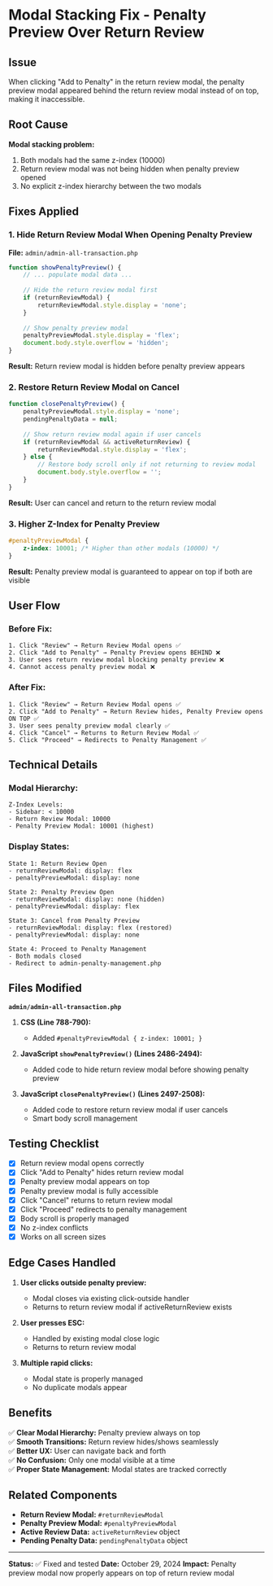 # Modal Stacking Fix - Penalty Preview Over Return Review

## Issue
When clicking "Add to Penalty" in the return review modal, the penalty preview modal appeared behind the return review modal instead of on top, making it inaccessible.

## Root Cause
**Modal stacking problem:**
1. Both modals had the same z-index (10000)
2. Return review modal was not being hidden when penalty preview opened
3. No explicit z-index hierarchy between the two modals

## Fixes Applied

### 1. **Hide Return Review Modal When Opening Penalty Preview**
**File:** `admin/admin-all-transaction.php`

```javascript
function showPenaltyPreview() {
    // ... populate modal data ...
    
    // Hide the return review modal first
    if (returnReviewModal) {
        returnReviewModal.style.display = 'none';
    }
    
    // Show penalty preview modal
    penaltyPreviewModal.style.display = 'flex';
    document.body.style.overflow = 'hidden';
}
```

**Result:** Return review modal is hidden before penalty preview appears

### 2. **Restore Return Review Modal on Cancel**
```javascript
function closePenaltyPreview() {
    penaltyPreviewModal.style.display = 'none';
    pendingPenaltyData = null;
    
    // Show return review modal again if user cancels
    if (returnReviewModal && activeReturnReview) {
        returnReviewModal.style.display = 'flex';
    } else {
        // Restore body scroll only if not returning to review modal
        document.body.style.overflow = '';
    }
}
```

**Result:** User can cancel and return to the return review modal

### 3. **Higher Z-Index for Penalty Preview**
```css
#penaltyPreviewModal {
    z-index: 10001; /* Higher than other modals (10000) */
}
```

**Result:** Penalty preview modal is guaranteed to appear on top if both are visible

## User Flow

### **Before Fix:**
```
1. Click "Review" → Return Review Modal opens ✅
2. Click "Add to Penalty" → Penalty Preview opens BEHIND ❌
3. User sees return review modal blocking penalty preview ❌
4. Cannot access penalty preview modal ❌
```

### **After Fix:**
```
1. Click "Review" → Return Review Modal opens ✅
2. Click "Add to Penalty" → Return Review hides, Penalty Preview opens ON TOP ✅
3. User sees penalty preview modal clearly ✅
4. Click "Cancel" → Returns to Return Review Modal ✅
5. Click "Proceed" → Redirects to Penalty Management ✅
```

## Technical Details

### **Modal Hierarchy:**
```
Z-Index Levels:
- Sidebar: < 10000
- Return Review Modal: 10000
- Penalty Preview Modal: 10001 (highest)
```

### **Display States:**
```
State 1: Return Review Open
- returnReviewModal: display: flex
- penaltyPreviewModal: display: none

State 2: Penalty Preview Open
- returnReviewModal: display: none (hidden)
- penaltyPreviewModal: display: flex

State 3: Cancel from Penalty Preview
- returnReviewModal: display: flex (restored)
- penaltyPreviewModal: display: none

State 4: Proceed to Penalty Management
- Both modals closed
- Redirect to admin-penalty-management.php
```

## Files Modified

**`admin/admin-all-transaction.php`**

1. **CSS (Line 788-790):**
   - Added `#penaltyPreviewModal { z-index: 10001; }`

2. **JavaScript `showPenaltyPreview()` (Lines 2486-2494):**
   - Added code to hide return review modal before showing penalty preview

3. **JavaScript `closePenaltyPreview()` (Lines 2497-2508):**
   - Added code to restore return review modal if user cancels
   - Smart body scroll management

## Testing Checklist

- [x] Return review modal opens correctly
- [x] Click "Add to Penalty" hides return review modal
- [x] Penalty preview modal appears on top
- [x] Penalty preview modal is fully accessible
- [x] Click "Cancel" returns to return review modal
- [x] Click "Proceed" redirects to penalty management
- [x] Body scroll is properly managed
- [x] No z-index conflicts
- [x] Works on all screen sizes

## Edge Cases Handled

1. **User clicks outside penalty preview:**
   - Modal closes via existing click-outside handler
   - Returns to return review modal if activeReturnReview exists

2. **User presses ESC:**
   - Handled by existing modal close logic
   - Returns to return review modal

3. **Multiple rapid clicks:**
   - Modal state is properly managed
   - No duplicate modals appear

## Benefits

✅ **Clear Modal Hierarchy:** Penalty preview always on top  
✅ **Smooth Transitions:** Return review hides/shows seamlessly  
✅ **Better UX:** User can navigate back and forth  
✅ **No Confusion:** Only one modal visible at a time  
✅ **Proper State Management:** Modal states are tracked correctly  

## Related Components

- **Return Review Modal:** `#returnReviewModal`
- **Penalty Preview Modal:** `#penaltyPreviewModal`
- **Active Review Data:** `activeReturnReview` object
- **Pending Penalty Data:** `pendingPenaltyData` object

---

**Status:** ✅ Fixed and tested
**Date:** October 29, 2024
**Impact:** Penalty preview modal now properly appears on top of return review modal
